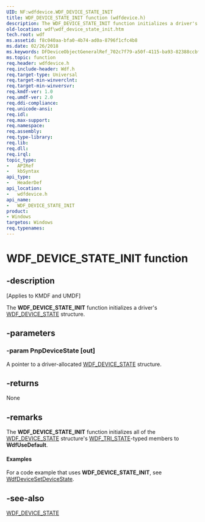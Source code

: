 ```yaml
---
UID: NF:wdfdevice.WDF_DEVICE_STATE_INIT
title: WDF_DEVICE_STATE_INIT function (wdfdevice.h)
description: The WDF_DEVICE_STATE_INIT function initializes a driver's WDF_DEVICE_STATE structure.
old-location: wdf\wdf_device_state_init.htm
tech.root: wdf
ms.assetid: f8c040aa-bfa0-4b74-ad0a-8796f1cfc4b8
ms.date: 02/26/2018
ms.keywords: DFDeviceObjectGeneralRef_702c7f79-a50f-4115-ba93-82388ccbf063.xml, WDF_DEVICE_STATE_INIT, WDF_DEVICE_STATE_INIT function, kmdf.wdf_device_state_init, wdf.wdf_device_state_init, wdfdevice/WDF_DEVICE_STATE_INIT
ms.topic: function
req.header: wdfdevice.h
req.include-header: Wdf.h
req.target-type: Universal
req.target-min-winverclnt: 
req.target-min-winversvr: 
req.kmdf-ver: 1.0
req.umdf-ver: 2.0
req.ddi-compliance: 
req.unicode-ansi: 
req.idl: 
req.max-support: 
req.namespace: 
req.assembly: 
req.type-library: 
req.lib: 
req.dll: 
req.irql: 
topic_type:
-	APIRef
-	kbSyntax
api_type:
-	HeaderDef
api_location:
-	wdfdevice.h
api_name:
-	WDF_DEVICE_STATE_INIT
product:
- Windows
targetos: Windows
req.typenames: 
---
```


# WDF_DEVICE_STATE_INIT function


## -description


<p class="CCE_Message">[Applies to KMDF and UMDF]</p>

The <b>WDF_DEVICE_STATE_INIT</b> function initializes a driver's <a href="https://msdn.microsoft.com/library/windows/hardware/ff551284">WDF_DEVICE_STATE</a> structure.


## -parameters




### -param PnpDeviceState [out]

A pointer to a driver-allocated <a href="https://msdn.microsoft.com/library/windows/hardware/ff551284">WDF_DEVICE_STATE</a> structure.


## -returns



None




## -remarks



The <b>WDF_DEVICE_STATE_INIT</b> function initializes all of the <a href="https://msdn.microsoft.com/library/windows/hardware/ff551284">WDF_DEVICE_STATE</a> structure's <a href="https://msdn.microsoft.com/library/windows/hardware/ff552533">WDF_TRI_STATE</a>-typed members to <b>WdfUseDefault</b>.


#### Examples

For a code example that uses <b>WDF_DEVICE_STATE_INIT</b>, see <a href="https://msdn.microsoft.com/library/windows/hardware/ff546884">WdfDeviceSetDeviceState</a>.

<div class="code"></div>



## -see-also




<a href="https://msdn.microsoft.com/library/windows/hardware/ff551284">WDF_DEVICE_STATE</a>
 

 

